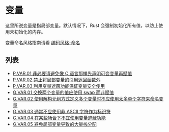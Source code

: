 # 变量

这里所说变量是指局部变量。默认情况下，Rust 会强制初始化所有值，以防止使用未初始化的内存。

变量命名风格指南请看 [编码风格-命名](../code_style/naming.md)

## 列表

- [P.VAR.01 非必要请避免像 C 语言那样先声明可变变量再赋值](./variables/P.VAR.01.md)
- [P.VAR.02 禁止将局部变量的引用返回函数外](./variables/P.VAR.02.md)
- [P.VAR.03 利用变量遮蔽功能保证变量安全使用](./variables/P.VAR.03.md)
- [G.VAR.01 交换两个变量的值应使用 swap 而非赋值](./variables/G.VAR.01.md)
- [G.VAR.02 使用解构元组方式定义多个变量时不应使用太多单个字符来命名变量](./variables/G.VAR.02.md)
- [G.VAR.03 通常不应使用非 ASCII 字符作为标识符](./variables/G.VAR.03.md)
- [G.VAR.04 在某些场合下不宜使用变量遮蔽功能](./variables/G.VAR.04.md)
- [G.VAR.05 避免局部变量导致的大量栈分配](./variables/G.VAR.05.md)